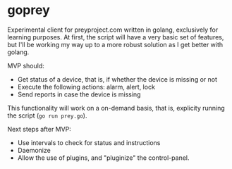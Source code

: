 # goprey
Experimental client for preyproject.com written in golang, exclusively for learning purposes. At first, the script will have a very basic set of features, but I'll be working my way up to a more robust solution as I get better with golang.

MVP should:
- Get status of a device, that is, if whether the device is missing or not
- Execute the following actions: alarm, alert, lock
- Send reports in case the device is missing

This functionality will work on a on-demand basis, that is, explicity running the script (`go run prey.go`).

Next steps after MVP:
- Use intervals to check for status and instructions
- Daemonize
- Allow the use of plugins, and "pluginize" the control-panel.
